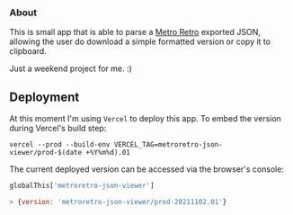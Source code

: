 ### About

This is small app that is able to parse a [Metro Retro](https://metroretro.io/) exported JSON, allowing the user do download a simple formatted version or copy it to clipboard.

Just a weekend project for me. :)

## Deployment

At this moment I'm using `Vercel` to deploy this app. To embed the version during Vercel's build step:

```
vercel --prod --build-env VERCEL_TAG=metroretro-json-viewer/prod-$(date +%Y%m%d).01
```

The current deployed version can be accessed via the browser's console:

```javascript
globalThis['metroretro-json-viewer']

> {version: 'metroretro-json-viewer/prod-20211102.01'}
```
